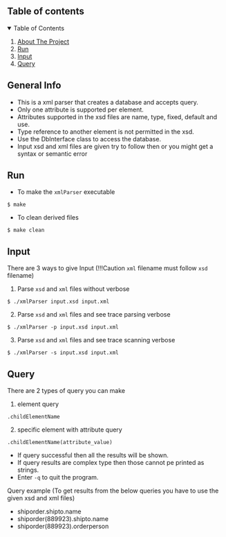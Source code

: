 ## Table of contents

<!-- TABLE OF CONTENTS -->
<details open="open">
  <summary>Table of Contents</summary>
  <ol>
    <li>
      <a href="#general-info">About The Project</a>
    </li>
    <li>
      <a href="#run">Run</a>
    </li>
    <li>
      <a href="#input">Input</a>
    </li>
    <li>
      <a href="#query">Query</a>
    </li>
  </ol>
</details>

## General Info

* This is a xml parser that creates a database and accepts query.
* Only one attribute is supported per element.
* Attributes supported in the xsd files are name, type, fixed, default and use.
* Type reference to another element is not permitted in the xsd.
* Use the DbInterface class to access the database.
* Input xsd and xml files are given try to follow then or you might get a syntax or semantic error

## Run

* To make the ```xmlParser``` executable 
```
$ make
```
* To clean derived files
```
$ make clean
```

## Input

There are 3 ways to give Input (!!!Caution ```xml``` filename must follow ```xsd``` filename)

1. Parse ```xsd``` and ```xml``` files without verbose
```
$ ./xmlParser input.xsd input.xml
```
2. Parse ```xsd``` and ```xml``` files and see trace parsing verbose
```
$ ./xmlParser -p input.xsd input.xml
```
3. Parse ```xsd``` and ```xml``` files and see trace scanning verbose
```
$ ./xmlParser -s input.xsd input.xml
```

## Query

There are 2 types of query you can make

1. element query
```
.childElementName
```
2. specific element with attribute query
```
.childElementName(attribute_value)
```
* If query successful then all the results will be shown. 
* If query results are complex type then those cannot pe printed as strings. 
* Enter ```-q``` to quit the program.

Query example       (To get results from the below queries you have to use the given xsd and xml files)

* shiporder.shipto.name
* shiporder(889923).shipto.name
* shiporder(889923).orderperson
